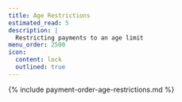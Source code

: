 ```yaml
---
title: Age Restrictions
estimated_read: 5
description: |
  Restricting payments to an age limit
menu_order: 2500
icon:
  content: lock
  outlined: true
---
```


{% include payment-order-age-restrictions.md %}
